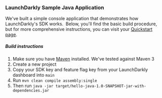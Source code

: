 ### LaunchDarkly Sample Java Application  ###
We've built a simple console application that demonstrates how LaunchDarkly's SDK works.  Below, you'll find the basic build procedure, but for more comprehensive instructions, you can visit your [Quickstart page](https://app.launchdarkly.com/quickstart#/).
##### Build instructions  #####
1. Make sure you have [Maven](https://maven.apache.org/download.cgi) installed. We've tested against Maven 3
2. Create a new project
3. Copy your SDK key and feature flag key from your LaunchDarkly dashboard into `main` 
4. Run `mvn clean compile assembly:single`
5. Then run `java -jar target/hello-java-1.0-SNAPSHOT-jar-with-dependencies.jar`